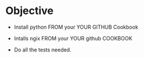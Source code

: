 # Objective

- Install python FROM your YOUR GITHUB Cookbook

- Intalls ngix FROM your YOUR github COOKBOOK

- Do all the tests needed.
